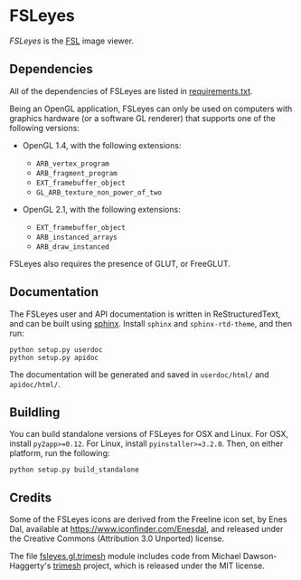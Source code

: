 FSLeyes
=======


 *FSLeyes* is the [FSL](http://fsl.fmrib.ox.ac.uk/fsl/fslwiki/) image viewer.


Dependencies
------------


All of the dependencies of FSLeyes are listed in
[requirements.txt](requirements.txt).


Being an OpenGL application, FSLeyes can only be used on computers with
graphics hardware (or a software GL renderer) that supports one of the
following versions:


 - OpenGL 1.4, with the following extensions:
   - `ARB_vertex_program`
   - `ARB_fragment_program`
   - `EXT_framebuffer_object`
   - `GL_ARB_texture_non_power_of_two`

 - OpenGL 2.1, with the following extensions:
   - `EXT_framebuffer_object`
   - `ARB_instanced_arrays`
   - `ARB_draw_instanced`


FSLeyes also requires the presence of GLUT, or FreeGLUT.


Documentation
-------------


The FSLeyes user and API documentation is written in ReStructuredText, and
can be built using [sphinx](http://www.sphinx-doc.org/). Install `sphinx`
and `sphinx-rtd-theme`, and then run:

    python setup.py userdoc
    python setup.py apidoc

The documentation will be generated and saved in `userdoc/html/` and
`apidoc/html/`.


Buildling
---------


You can build standalone versions of FSLeyes for OSX and Linux.  For OSX,
install `py2app>=0.12`. For Linux, install `pyinstaller>=3.2.0`. Then, on
either platform, run the following:

    python setup.py build_standalone


Credits
-------


Some of the FSLeyes icons are derived from the Freeline icon set, by Enes Dal,
available at https://www.iconfinder.com/Enesdal, and released under the
Creative Commons (Attribution 3.0 Unported) license.


The file [fsleyes.gl.trimesh](fsleyes/gl/trimesh.py) module includes code from
Michael Dawson-Haggerty's [trimesh](https://github.com/mikedh/trimesh)
project, which is released under the MIT license.

